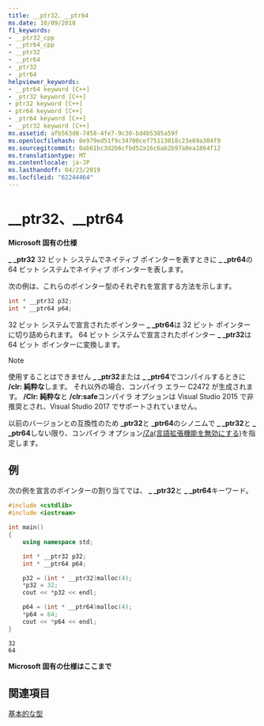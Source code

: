 ```yaml
---
title: __ptr32、__ptr64
ms.date: 10/09/2018
f1_keywords:
- __ptr32_cpp
- __ptr64_cpp
- __ptr32
- __ptr64
- _ptr32
- _ptr64
helpviewer_keywords:
- __ptr64 keyword [C++]
- _ptr32 keyword [C++]
- ptr32 keyword [C++]
- ptr64 keyword [C++]
- _ptr64 keyword [C++]
- __ptr32 keyword [C++]
ms.assetid: afb563d8-7458-4fe7-9c30-bd4b5385a59f
ms.openlocfilehash: 0e979ed51f9c34700cef75113018c23e69a304f9
ms.sourcegitcommit: 0ab61bc3d2b6cfbd52a16c6ab2b97a8ea1864f12
ms.translationtype: MT
ms.contentlocale: ja-JP
ms.lasthandoff: 04/23/2019
ms.locfileid: "62244464"
---
```

# <a name="ptr32-ptr64"></a>__ptr32、__ptr64

**Microsoft 固有の仕様**

**_ _ptr32** 32 ビット システムでネイティブ ポインターを表すときに **_ _ptr64**の 64 ビット システムでネイティブ ポインターを表します。

次の例は、これらのポインター型のそれぞれを宣言する方法を示します。

```cpp
int * __ptr32 p32;
int * __ptr64 p64;
```

32 ビット システムで宣言されたポインター **_ _ptr64**は 32 ビット ポインターに切り詰められます。 64 ビット システムで宣言されたポインター **_ _ptr32**は 64 ビット ポインターに変換します。

> [!NOTE]
> 使用することはできません **_ _ptr32**または **_ _ptr64**でコンパイルするときに **/clr: 純粋な**します。 それ以外の場合、コンパイラ エラー C2472 が生成されます。 **/Clr: 純粋な**と **/clr:safe**コンパイラ オプションは Visual Studio 2015 で非推奨とされ、Visual Studio 2017 でサポートされていません。

以前のバージョンとの互換性のため **_ptr32**と **_ptr64**のシノニムで **_ _ptr32**と **_ _ptr64**しない限り、コンパイラ オプション[/Za\(言語拡張機能を無効にする)](../build/reference/za-ze-disable-language-extensions.md)を指定します。

## <a name="example"></a>例

次の例を宣言のポインターの割り当てでは、 **_ _ptr32**と **_ _ptr64**キーワード。

```cpp
#include <cstdlib>
#include <iostream>

int main()
{
    using namespace std;

    int * __ptr32 p32;
    int * __ptr64 p64;

    p32 = (int * __ptr32)malloc(4);
    *p32 = 32;
    cout << *p32 << endl;

    p64 = (int * __ptr64)malloc(4);
    *p64 = 64;
    cout << *p64 << endl;
}
```

```Output
32
64
```

**Microsoft 固有の仕様はここまで**

## <a name="see-also"></a>関連項目

[基本的な型](../cpp/fundamental-types-cpp.md)